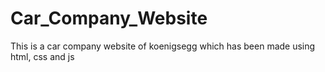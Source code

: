 # Car_Company_Website
This is a car company website of koenigsegg which has been made using html, css and js
